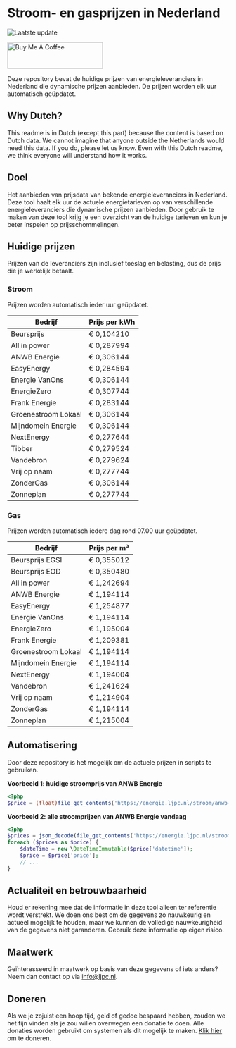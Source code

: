 # Stroom- en gasprijzen in Nederland

![Laatste update](https://img.shields.io/badge/laatste%20update-2024--09--15%2022%3A00%20CET-brightgreen)

<a href="https://www.buymeacoffee.com/Lars-" target="_blank"><img src="https://cdn.buymeacoffee.com/buttons/v2/default-orange.png" alt="Buy Me A Coffee" height="60" style="height: 60px !important;width: 217px !important;" ></a>

Deze repository bevat de huidige prijzen van energieleveranciers in Nederland die dynamische prijzen aanbieden. De prijzen worden elk uur automatisch geüpdatet.

## Why Dutch?

This readme is in Dutch (except this part) because the content is based on Dutch data. We cannot imagine that anyone outside the Netherlands would need this data. If you do, please let us know. Even with this Dutch readme, we think
everyone will understand how it works.

## Doel

Het aanbieden van prijsdata van bekende energieleveranciers in Nederland. Deze tool haalt elk uur de actuele energietarieven op van verschillende energieleveranciers die dynamische prijzen aanbieden. Door gebruik te maken van deze tool
krijg je een overzicht van de huidige tarieven en kun je beter inspelen op prijsschommelingen.

## Huidige prijzen

Prijzen van de leveranciers zijn inclusief toeslag en belasting, dus de prijs die je werkelijk betaalt.

### Stroom

Prijzen worden automatisch ieder uur geüpdatet.

 Bedrijf | Prijs per kWh 
---------|---------------
Beursprijs | € 0,104210
All in power | € 0,287994
ANWB Energie | € 0,306144
EasyEnergy | € 0,284594
Energie VanOns | € 0,306144
EnergieZero | € 0,307744
Frank Energie | € 0,283144
Groenestroom Lokaal | € 0,306144
Mijndomein Energie | € 0,306144
NextEnergy | € 0,277644
Tibber | € 0,279524
Vandebron | € 0,279624
Vrij op naam | € 0,277744
ZonderGas | € 0,306144
Zonneplan | € 0,277744


### Gas

Prijzen worden automatisch iedere dag rond 07.00 uur geüpdatet.

 Bedrijf | Prijs per m³ 
---------|--------------
Beursprijs EGSI | € 0,355012
Beursprijs EOD | € 0,350480
All in power | € 1,242694
ANWB Energie | € 1,194114
EasyEnergy | € 1,254877
Energie VanOns | € 1,194114
EnergieZero | € 1,195004
Frank Energie | € 1,209381
Groenestroom Lokaal | € 1,194114
Mijndomein Energie | € 1,194114
NextEnergy | € 1,194004
Vandebron | € 1,241624
Vrij op naam | € 1,214904
ZonderGas | € 1,194114
Zonneplan | € 1,215004


## Automatisering

Door deze repository is het mogelijk om de actuele prijzen in scripts te gebruiken.

**Voorbeeld 1: huidige stroomprijs van ANWB Energie**

```php
<?php
$price = (float)file_get_contents('https://energie.ljpc.nl/stroom/anwb-energie-nu.txt');

```

**Voorbeeld 2: alle stroomprijzen van ANWB Energie vandaag**

```php
<?php
$prices = json_decode(file_get_contents('https://energie.ljpc.nl/stroom/all-in-power-vandaag.json'),true);
foreach ($prices as $price) {
    $dateTime = new \DateTimeImmutable($price['datetime']);
    $price = $price['price'];
    // ...
}
```

## Actualiteit en betrouwbaarheid

Houd er rekening mee dat de informatie in deze tool alleen ter referentie wordt verstrekt. We doen ons best om de gegevens zo nauwkeurig en actueel mogelijk te houden, maar we kunnen de volledige nauwkeurigheid van de gegevens niet
garanderen. Gebruik deze informatie op eigen risico.

## Maatwerk

Geïnteresseerd in maatwerk op basis van deze gegevens of iets anders? Neem dan contact op
via [info@ljpc.nl](mailto:info@ljpc.nl?subject=Energie%20prijzen).

## Doneren

Als we je zojuist een hoop tijd, geld of gedoe bespaard hebben, zouden we het fijn vinden als je zou willen overwegen een
donatie te doen. Alle donaties worden gebruikt om systemen als dit mogelijk te
maken. [Klik hier](https://www.buymeacoffee.com/Lars-) om te doneren.

